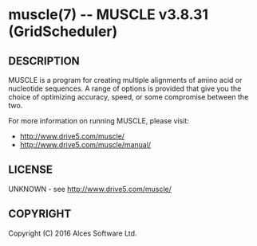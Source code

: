 # muscle(7) -- MUSCLE v3.8.31 (GridScheduler)

## DESCRIPTION

MUSCLE is a program for creating multiple alignments of amino acid
or nucleotide sequences. A range of options is provided that give
you the choice of optimizing accuracy, speed, or some compromise
between the two.

For more information on running MUSCLE, please visit:
  * <http://www.drive5.com/muscle/>
  * <http://www.drive5.com/muscle/manual/>

## LICENSE

UNKNOWN - see http://www.drive5.com/muscle/

## COPYRIGHT

Copyright (C) 2016 Alces Software Ltd.

